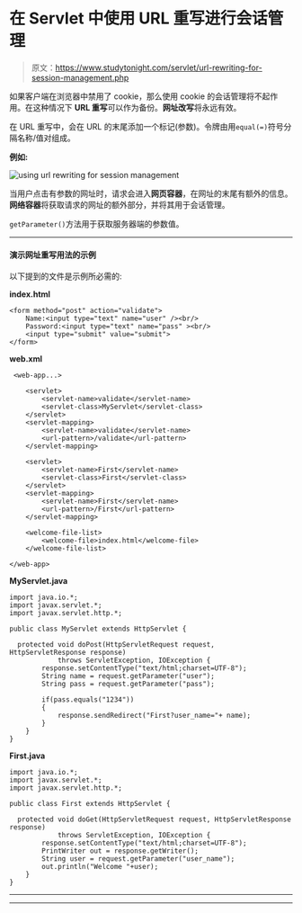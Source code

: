 # 在 Servlet 中使用 URL 重写进行会话管理

> 原文：<https://www.studytonight.com/servlet/url-rewriting-for-session-management.php>

如果客户端在浏览器中禁用了 cookie，那么使用 cookie 的会话管理将不起作用。在这种情况下 **URL 重写**可以作为备份。**网址改写**将永远有效。

在 URL 重写中，会在 URL 的末尾添加一个标记(参数)。令牌由用`equal(=)`符号分隔名称/值对组成。

**例如:**

![using url rewriting for session management](../Images/b2979d622ac731bf5e44e827454ded67.png)

当用户点击有参数的网址时，请求会进入**网页容器**，在网址的末尾有额外的信息。**网络容器**将获取请求的网址的额外部分，并将其用于会话管理。

`getParameter()`方法用于获取服务器端的参数值。

* * *

#### 演示网址重写用法的示例

以下提到的文件是示例所必需的:

**index.html**

```
<form method="post" action="validate">
    Name:<input type="text" name="user" /><br/>
    Password:<input type="text" name="pass" ><br/>
    <input type="submit" value="submit">
</form> 
```

**web.xml**

```
 <web-app...>

    <servlet>
        <servlet-name>validate</servlet-name>
        <servlet-class>MyServlet</servlet-class>
    </servlet> 
    <servlet-mapping>
        <servlet-name>validate</servlet-name>
        <url-pattern>/validate</url-pattern>
    </servlet-mapping>

    <servlet>
        <servlet-name>First</servlet-name>
        <servlet-class>First</servlet-class>
    </servlet>
    <servlet-mapping>
        <servlet-name>First</servlet-name>
        <url-pattern>/First</url-pattern>
    </servlet-mapping>

    <welcome-file-list>
        <welcome-file>index.html</welcome-file>
    </welcome-file-list>

</web-app> 
```

**MyServlet.java**

```
import java.io.*;
import javax.servlet.*;
import javax.servlet.http.*;

public class MyServlet extends HttpServlet {

  protected void doPost(HttpServletRequest request, HttpServletResponse response)
            throws ServletException, IOException {
        response.setContentType("text/html;charset=UTF-8");
        String name = request.getParameter("user");
        String pass = request.getParameter("pass");

        if(pass.equals("1234"))
        {
            response.sendRedirect("First?user_name="+ name);
        }
    }   
} 
```

**First.java**

```
import java.io.*;
import javax.servlet.*;
import javax.servlet.http.*;

public class First extends HttpServlet {

  protected void doGet(HttpServletRequest request, HttpServletResponse response)
            throws ServletException, IOException {
        response.setContentType("text/html;charset=UTF-8");
        PrintWriter out = response.getWriter();
        String user = request.getParameter("user_name");
        out.println("Welcome "+user);
    }
} 
```

* * *

* * *